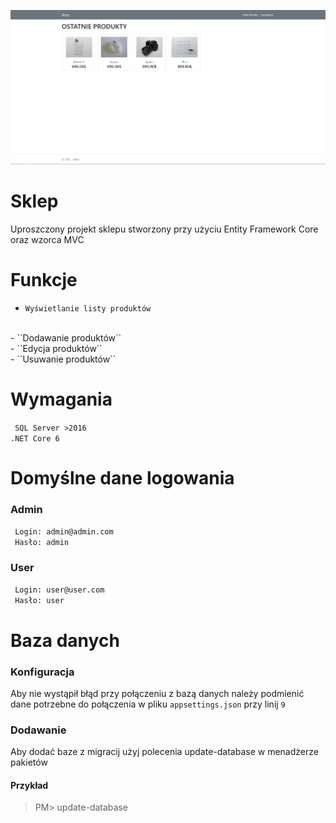 
![](/git/image.png)

# Sklep
Uproszczony projekt sklepu stworzony przy użyciu Entity Framework Core oraz wzorca MVC

# Funkcje
- ``Wyświetlanie listy produktów``
<br />
- ``Dodawanie produktów``
<br />
- ``Edycja produktów``
<br />
- ``Usuwanie produktów``

# Wymagania
`` SQL Server >2016``
<br />
``.NET Core 6``

# Domyślne dane logowania
### Admin
`` Login: admin@admin.com``
<br />
`` Hasło: admin``
<br />
### User
`` Login: user@user.com``
<br />
`` Hasło: user``
<br />

# Baza danych
### Konfiguracja
Aby nie wystąpił błąd przy połączeniu z bazą danych należy podmienić dane potrzebne do połączenia w pliku ``appsettings.json`` przy linij ``9``
### Dodawanie 
Aby dodać baze z migracij użyj polecenia update-database w menadżerze pakietów
#### Przykład
> PM> update-database